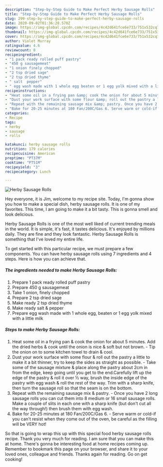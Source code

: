 ```yaml
---
description: "Step-by-Step Guide to Make Perfect Herby Sausage Rolls"
title: "Step-by-Step Guide to Make Perfect Herby Sausage Rolls"
slug: 299-step-by-step-guide-to-make-perfect-herby-sausage-rolls
date: 2020-09-02T01:36:28.570Z
image: https://img-global.cpcdn.com/recipes/4c42d641fce6e733/751x532cq70/herby-sausage-rolls-recipe-main-photo.jpg
thumbnail: https://img-global.cpcdn.com/recipes/4c42d641fce6e733/751x532cq70/herby-sausage-rolls-recipe-main-photo.jpg
cover: https://img-global.cpcdn.com/recipes/4c42d641fce6e733/751x532cq70/herby-sausage-rolls-recipe-main-photo.jpg
author: Violet Murray
ratingvalue: 4.6
reviewcount: 8
recipeingredient:
- "1 pack ready rolled puff pastry"
- "450 g sausagemeat"
- "1 onion finely chopped"
- "2 tsp dried sage"
- "2 tsp dried thyme"
- " salt  pepper"
- " egg wash made with 1 whole egg beaten or 1 egg yolk mixed with a little milk"
recipeinstructions:
- "Heat some oil in a frying pan &amp; cook the onion for about 5 minutes. Add the dried herbs &amp; cook until the onion is nice &amp; soft but not brown. Tip the onion on to some kitchen towel to drain &amp; cool."
- "Dust your work surface with some flour &amp; roll out the pastry a little to make it a bit thinner, try to keep the sides as straight as possible. Take some of the sausage mixture &amp; place along the pastry about 2cm in from the edge, keep going until you get to the end.Carefully lift up the edge of the pastry &amp; roll it over ½ way, brush the inside edge of the pastry with egg wash &amp; roll the rest of the way. Trim with a sharp knife, then turn the sausage roll so that the seam is on the bottom."
- "Repeat with the remaining sausage mix &amp; pastry. Once you have 2 long sausage rolls you can cut them into 8 medium or 16 small sausage rolls. Make a couple of slits in each one with a sharp knife (but don&#39;t cut all the way through!) then brush them with egg wash."
- "Bake for 20-25 minutes at 180 Fan/200C/Gas 6. Serve warm or cold-if you can&#39;t resist when they come out of the oven, be careful as the filling will be VERY hot!"
categories:
- Recipe
tags:
- herby
- sausage
- rolls

katakunci: herby sausage rolls 
nutrition: 179 calories
recipecuisine: American
preptime: "PT37M"
cooktime: "PT51M"
recipeyield: "3"
recipecategory: Lunch

---
```



![Herby Sausage Rolls](https://img-global.cpcdn.com/recipes/4c42d641fce6e733/751x532cq70/herby-sausage-rolls-recipe-main-photo.jpg)

Hey everyone, it is Jim, welcome to my recipe site. Today, I'm gonna show you how to make a special dish, herby sausage rolls. It is one of my favorites. This time, I am going to make it a bit tasty. This is gonna smell and look delicious.

Herby Sausage Rolls is one of the most well liked of current trending meals in the world. It is simple, it's fast, it tastes delicious. It's enjoyed by millions daily. They are fine and they look fantastic. Herby Sausage Rolls is something that I've loved my entire life.




To get started with this particular recipe, we must prepare a few components. You can have herby sausage rolls using 7 ingredients and 4 steps. Here is how you can achieve that.

<!--inarticleads1-->

##### The ingredients needed to make Herby Sausage Rolls:

1. Prepare 1 pack ready rolled puff pastry
1. Prepare 450 g sausagemeat
1. Take 1 onion, finely chopped
1. Prepare 2 tsp dried sage
1. Make ready 2 tsp dried thyme
1. Make ready  salt &amp; pepper
1. Prepare  egg wash made with 1 whole egg, beaten or 1 egg yolk mixed with a little milk




<!--inarticleads2-->

##### Steps to make Herby Sausage Rolls:

1. Heat some oil in a frying pan &amp; cook the onion for about 5 minutes. Add the dried herbs &amp; cook until the onion is nice &amp; soft but not brown. - Tip the onion on to some kitchen towel to drain &amp; cool.
1. Dust your work surface with some flour &amp; roll out the pastry a little to make it a bit thinner, try to keep the sides as straight as possible. - Take some of the sausage mixture &amp; place along the pastry about 2cm in from the edge, keep going until you get to the end.Carefully lift up the edge of the pastry &amp; roll it over ½ way, brush the inside edge of the pastry with egg wash &amp; roll the rest of the way. Trim with a sharp knife, then turn the sausage roll so that the seam is on the bottom.
1. Repeat with the remaining sausage mix &amp; pastry. - Once you have 2 long sausage rolls you can cut them into 8 medium or 16 small sausage rolls. Make a couple of slits in each one with a sharp knife (but don&#39;t cut all the way through!) then brush them with egg wash.
1. Bake for 20-25 minutes at 180 Fan/200C/Gas 6. - Serve warm or cold-if you can&#39;t resist when they come out of the oven, be careful as the filling will be VERY hot!




So that is going to wrap this up with this special food herby sausage rolls recipe. Thank you very much for reading. I am sure that you can make this at home. There's gonna be interesting food at home recipes coming up. Remember to bookmark this page on your browser, and share it to your loved ones, colleague and friends. Thanks again for reading. Go on get cooking!
